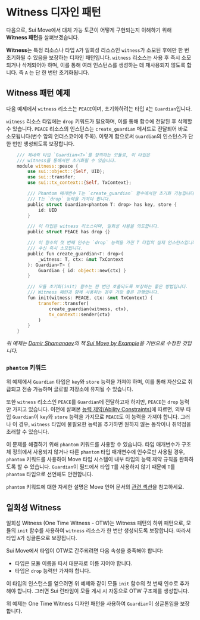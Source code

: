 # Witness 디자인 패턴

다음으로, Sui Move에서 대체 가능 토큰이 어떻게 구현되는지 이해하기 위해 **Witness 패턴**을 살펴보겠습니다.

**Witness**는 특정 리소스나 타입 `A`가 일회성 리소스인 `witness`가 소모된 후에만 한 번 초기화될 수 있음을 보장하는 디자인 패턴입니다. `witness` 리소스는 사용 후 즉시 소모되거나 삭제되어야 하며, 이를 통해 여러 인스턴스를 생성하는 데 재사용되지 않도록 합니다. 즉 `A` 는 단 한 번만 초기화됩니다.

## Witness 패턴 예제

다음 예제에서 `witness` 리소스는 `PEACE`이며, 초기화하려는 타입 `A`는 `Guardian`입니다.

`witness` 리소스 타입에는 `drop` 키워드가 필요하며, 이를 통해 함수에 전달된 후 삭제할 수 있습니다. `PEACE` 리소스의 인스턴스는 `create_guardian` 메서드로 전달되어 바로 소모됩니다(변수 앞의 언더스코어에 주목). 이렇게 함으로써 `Guardian`의 인스턴스가 단 한 번만 생성되도록 보장합니다.

```rust
    /// 제네릭 타입 `Guardian<T>`를 정의하는 모듈로, 이 타입은
    /// witness를 통해서만 초기화될 수 있습니다.
    module witness::peace {
        use sui::object::{Self, UID};
        use sui::transfer;
        use sui::tx_context::{Self, TxContext};

        /// Phantom 매개변수 T는 `create_guardian` 함수에서만 초기화 가능합니다.
        /// T는 `drop` 능력을 가져야 합니다.
        public struct Guardian<phantom T: drop> has key, store {
            id: UID
        }

        /// 이 타입은 witness 리소스이며, 일회성 사용을 의도합니다.
        public struct PEACE has drop {}

        /// 이 함수의 첫 번째 인수는 `drop` 능력을 가진 T 타입의 실제 인스턴스입니다.
        /// 수신 즉시 소모됩니다.
        public fun create_guardian<T: drop>(
            _witness: T, ctx: &mut TxContext
        ): Guardian<T> {
            Guardian { id: object::new(ctx) }
        }

        /// 모듈 초기화(init) 함수는 한 번만 호출되도록 보장하는 좋은 방법입니다.
        /// Witness 패턴과 함께 사용하는 경우 가장 좋은 관행입니다.
        fun init(witness: PEACE, ctx: &mut TxContext) {
            transfer::transfer(
                create_guardian(witness, ctx),
                tx_context::sender(ctx)
            )
        }
    }
```

*위 예제는 [Damir Shamanaev](https://github.com/damirka)의 책 [Sui Move by Example](https://examples.sui.io/patterns/witness.html)을 기반으로 수정한 것입니다.*

### `phantom` 키워드

위 예제에서 `Guardian` 타입은 `key`와 `store` 능력을 가져야 하며, 이를 통해 자산으로 취급되고 전송 가능하며 글로벌 저장소에 유지될 수 있습니다.

또한 `witness` 리소스인 `PEACE`를 `Guardian`에 전달하고자 하지만, `PEACE`는 `drop` 능력만 가지고 있습니다. 이전에 살펴본 [능력 제약(Ability Constraints)](./2_intro_to_generics.md#능력-제약-(Ability-Constraints))에 따르면, 외부 타입 `Guardian`이 `key`와 `store` 능력을 가지므로 `PEACE`도 이 능력을 가져야 합니다. 그러나 이 경우, `witness` 타입에 불필요한 능력을 추가하면 원하지 않는 동작이나 취약점을 초래할 수 있습니다.

이 문제를 해결하기 위해 `phantom` 키워드를 사용할 수 있습니다. 타입 매개변수가 구조체 정의에서 사용되지 않거나 다른 `phantom` 타입 매개변수에 인수로만 사용될 경우, `phantom` 키워드를 사용하여 Move 타입 시스템이 내부 타입의 능력 제약 규칙을 완화하도록 할 수 있습니다. `Guardian`이 필드에서 타입 `T`를 사용하지 않기 때문에 `T`를 `phantom` 타입으로 선언해도 안전합니다.

`phantom` 키워드에 대한 자세한 설명은 Move 언어 문서의 [관련 섹션](https://github.com/move-language/move/blob/main/language/documentation/book/src/generics.md#phantom-type-parameters)을 참고하세요.

## 일회성 Witness

일회성 Witness (One Time Witness - OTW)는 Witness 패턴의 하위 패턴으로, 모듈의 `init` 함수를 사용하여 `witness` 리소스가 한 번만 생성되도록 보장합니다. 따라서 타입 `A`가 싱글톤으로 보장됩니다.

Sui Move에서 타입이 OTW로 간주되려면 다음 속성을 충족해야 합니다:

- 타입은 모듈 이름을 따서 대문자로 이름 지어야 합니다.
- 타입은 `drop` 능력만 가져야 합니다.

이 타입의 인스턴스를 얻으려면 위 예제와 같이 모듈 `init` 함수의 첫 번째 인수로 추가해야 합니다. 그러면 Sui 런타임이 모듈 게시 시 자동으로 OTW 구조체를 생성합니다.

위 예제는 One Time Witness 디자인 패턴을 사용하여 `Guardian`이 싱글톤임을 보장합니다.
